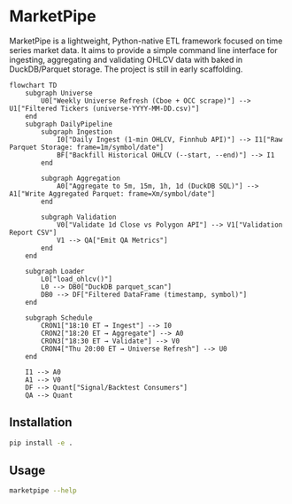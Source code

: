 # MarketPipe

MarketPipe is a lightweight, Python-native ETL framework focused on time
series market data.  It aims to provide a simple command line interface
for ingesting, aggregating and validating OHLCV data with baked in
DuckDB/Parquet storage.  The project is still in early scaffolding.

```mermaid
flowchart TD
    subgraph Universe
        U0["Weekly Universe Refresh (Cboe + OCC scrape)"] --> U1["Filtered Tickers (universe-YYYY-MM-DD.csv)"]
    end
    subgraph DailyPipeline
        subgraph Ingestion
            I0["Daily Ingest (1-min OHLCV, Finnhub API)"] --> I1["Raw Parquet Storage: frame=1m/symbol/date"]
            BF["Backfill Historical OHLCV (--start, --end)"] --> I1
        end

        subgraph Aggregation
            A0["Aggregate to 5m, 15m, 1h, 1d (DuckDB SQL)"] --> A1["Write Aggregated Parquet: frame=Xm/symbol/date"]
        end

        subgraph Validation
            V0["Validate 1d Close vs Polygon API"] --> V1["Validation Report CSV"]
            V1 --> QA["Emit QA Metrics"]
        end
    end

    subgraph Loader
        L0["load_ohlcv()"]
        L0 --> DB0["DuckDB parquet_scan"]
        DB0 --> DF["Filtered DataFrame (timestamp, symbol)"]
    end

    subgraph Schedule
        CRON1["18:10 ET → Ingest"] --> I0
        CRON2["18:20 ET → Aggregate"] --> A0
        CRON3["18:30 ET → Validate"] --> V0
        CRON4["Thu 20:00 ET → Universe Refresh"] --> U0
    end

    I1 --> A0
    A1 --> V0
    DF --> Quant["Signal/Backtest Consumers"]
    QA --> Quant
```

## Installation

```bash
pip install -e .
```

## Usage

```bash
marketpipe --help
```
